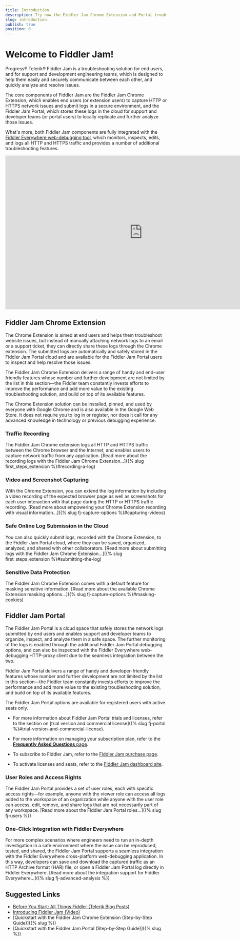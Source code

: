 ```yaml
---
title: Introduction
description: Try now the Fiddler Jam Chrome Extension and Portal troubleshooting solutions for capturing, recording, and collaboration on HTTP and HTTPS browser issues.
slug: introduction
publish: true
position: 0
---
```


# Welcome to Fiddler Jam!

Progress® Telerik® Fiddler Jam is a troubleshooting solution for end users, and for support and development engineering teams, which is designed to help them easily and securely communicate between each other, and quickly analyze and resolve issues.

The core components of Fiddler Jam are the Fiddler Jam Chrome Extension, which enables end users (or extension users) to capture HTTP or HTTPS network issues and submit logs in a secure environment, and the Fiddler Jam Portal, which stores these logs in the cloud for support and developer teams (or portal users) to locally replicate and further analyze those issues.

What's more, both Fiddler Jam components are fully integrated with the [Fiddler Everywhere web-debugging tool](https://docs.telerik.com/fiddler-everywhere/introduction), which monitors, inspects, edits, and logs all HTTP and HTTPS traffic and provides a number of additional troubleshooting features.

<iframe width="853" height="480" text-align="center" src="https://www.youtube.com/embed/l0x1eGW2AUY" title="Fiddler Jam Intro on YouTube" frameborder="0" allow="accelerometer; autoplay; clipboard-write; encrypted-media; gyroscope; picture-in-picture" allowfullscreen></iframe>

## Fiddler Jam Chrome Extension

The Chrome Extension is aimed at end users and helps them troubleshoot website issues, but instead of manually attaching network logs to an email or a support ticket, they can directly share these logs through the Chrome extension. The submitted logs are automatically and safely stored in the Fiddler Jam Portal cloud and are available for the Fiddler Jam Portal users to inspect and help resolve those issues.

The Fiddler Jam Chrome Extension delivers a range of handy and end-user friendly features whose number and further development are not limited by the list in this section&mdash;the Fiddler team constantly invests efforts to improve the performance and add more value to the existing troubleshooting solution, and build on top of its available features.

The Chrome Extension solution can be installed, pinned, and used by everyone with Google Chrome and is also available in the Google Web Store. It does not require you to log in or register, nor does it call for any advanced knowledge in technology or previous debugging experience.

### Traffic Recording

The Fiddler Jam Chrome extension logs all HTTP and HTTPS traffic between the Chrome browser and the Internet, and enables users to capture network traffic from any application. [Read more about the recording logs with the Fiddler Jam Chrome Extension...]({% slug first_steps_extension %}#recording-a-log)

### Video and Screenshot Capturing

With the Chrome Extension, you can extend the log information by including a video recording of the expected browser page as well as screenshots for each user interaction with that page during the HTTP or HTTPS traffic recording. [Read more about empowering your Chrome Extension recording with visual information...]({% slug fj-capture-options %}#capturing-videos)

### Safe Online Log Submission in the Cloud

You can also quickly submit logs, recorded with the Chrome Extension, to the Fiddler Jam Portal cloud, where they can be saved, organized, analyzed, and shared with other collaborators. [Read more about submitting logs with the Fiddler Jam Chrome Extension...]({% slug first_steps_extension %}#submitting-the-log)

### Sensitive Data Protection

The Fiddler Jam Chrome Extension comes with a default feature for masking sensitive information. [Read more about the available Chrome Extension masking options...]({% slug fj-capture-options %}#masking-cookies)

## Fiddler Jam Portal

The Fiddler Jam Portal is a cloud space that safely stores the network logs submitted by end users and enables support and developer teams to organize, inspect, and analyze them in a safe space. The further monitoring of the logs is enabled through the additional Fiddler Jam Portal debugging options, and can also be inspected with the Fiddler Everywhere web-debugging HTTP-proxy client due to the seamless integration between the two.

Fiddler Jam Portal delivers a range of handy and developer-friendly features whose number and further development are not limited by the list in this section&mdash;the Fiddler team constantly invests efforts to improve the performance and add more value to the existing troubleshooting solution, and build on top of its available features.

The Fiddler Jam Portal options are available for registered users with active seats only.

* For more information about Fiddler Jam Portal trials and licenses, refer to the section on [trial version and commercial license]({% slug fj-portal %}#trial-version-and-commercial-license).

* For more information on managing your subscription plan, refer to the [**Frequently Asked Questions** page](https://www.telerik.com/fiddler-jam/faq).  

* To subscribe to Fiddler Jam, refer to the [Fiddler Jam purchase page](https://www.telerik.com/purchase/fiddler-jam).

* To activate licenses and seats, refer to the [Fiddler Jam dashboard site](https://dashboard.getfiddler.com).

### User Roles and Access Rights

The Fiddler Jam Portal provides a set of user roles, each with specific access rights&mdash;for example, anyone with the viewer role can access all logs added to the workspace of an organization while anyone with the user role can access, edit, remove, and share logs that are not necessarily part of any workspace. [Read more about the Fiddler Jam Portal roles...]({% slug fj-users %})  

### One-Click Integration with Fiddler Everywhere

For more complex scenarios where engineers need to run an in-depth investigation in a safe environment where the issue can be reproduced, tested, and shared, the Fiddler Jam Portal supports a seamless integration with the Fiddler Everywhere cross-platform web-debugging application. In this way, developers can save and download the captured traffic as an HTTP Archive format (HAR) file, or open a Fiddler Jam Portal log directly in Fiddler Everywhere. [Read more about the integration support for Fiddler Everywhere...]({% slug fj-advanced-analysis %})

## Suggested Links

* [Before You Start: All Things Fiddler (Telerik Blog Posts)](https://www.telerik.com/blogs/fiddler)
* [Introducing Fiddler Jam (Video)](https://www.youtube.com/watch?v=l0x1eGW2AUY)
* [Quickstart with the Fiddler Jam Chrome Extension (Step-by-Step Guide)]({% slug  %})
* [Quickstart with the Fiddler Jam Portal (Step-by-Step Guide)]({% slug  %})

